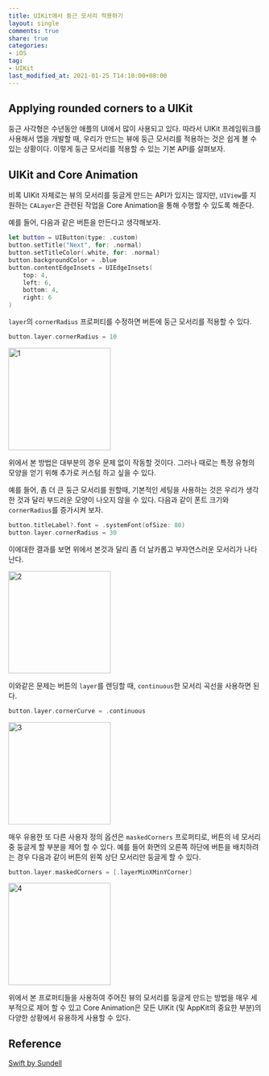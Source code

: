 ```yaml
---
title: UIKit에서 둥근 모서리 적용하기
layout: single
comments: true
share: true
categories: 
- iOS
tag:
- UIKit
last_modified_at: 2021-01-25 T14:10:00+08:00
---
```



## Applying rounded corners to a UIKit

둥근 사각형은 수년동안 애플의 UI에서 많이 사용되고 있다. 따라서 UIKit 프레임워크를 사용해서 앱을 개발할 때, 우리가 만드는 뷰에 둥근 모서리를 적용하는 것은 쉽게 볼 수 있는 상황이다. 이렇게 둥근 모서리를 적용할 수 있는 기본 API를 살펴보자.

## UIKit and Core Animation

비록 UIKit 자체로는 뷰의 모서리를 둥글게 만드는 API가 있지는 않지만, `UIView`를 지원하는 `CALayer`은 관련된 작업을 Core Animation을 통해 수행할 수 있도록 해준다. 

예를 들어, 다음과 같은 버튼을 만든다고 생각해보자.

```swift
let button = UIButton(type: .custom)
button.setTitle("Next", for: .normal)
button.setTitleColor(.white, for: .normal)
button.backgroundColor = .blue
button.contentEdgeInsets = UIEdgeInsets(
    top: 4,
    left: 6,
    bottom: 4,
    right: 6
) 
```

`layer`의 `cornerRadius` 프로퍼티를 수정하면 버튼에 둥근 모서리를 적용할 수 있다.

```swift
button.layer.cornerRadius = 10
```

<img width="203" alt="1" src="https://user-images.githubusercontent.com/48352065/105663878-a8bfe680-5f16-11eb-84b9-c7b47934a113.png">


위에서 본 방법은 대부분의 경우 문제 없이 작동할 것이다. 그러나 때로는 특정 유형의 모양을 얻기 위해 추가로 커스텀 하고 싶을 수 있다.

예를 들어, 좀 더 큰 둥근 모서리를 원할때, 기본적인 세팅을 사용하는 것은 우리가 생각한 것과 달리 부드러운 모양이 나오지 않을 수 있다. 다음과 같이 폰트 크기와 `cornerRadius`를 증가시켜 보자.

```swift
button.titleLabel?.font = .systemFont(ofSize: 80)
button.layer.cornerRadius = 30
```

이에대한 결과를 보면 위에서 본것과 달리 좀 더 날카롭고 부자연스러운 모서리가 나타난다.

<img width="203" alt="2" src="https://user-images.githubusercontent.com/48352065/105663882-a9f11380-5f16-11eb-929c-6556bc7cdee4.png">


이와같은 문제는 버튼의 `layer`를 렌딩할 때, `continuous`한 모서리 곡선을 사용하면 된다. 

```swift
button.layer.cornerCurve = .continuous
```

<img width="203" alt="3" src="https://user-images.githubusercontent.com/48352065/105663880-a9587d00-5f16-11eb-910b-552ce69a7de0.png">

매우 유용한 또 다른 사용자 정의 옵션은 `maskedCorners` 프로퍼티로, 버튼의 네 모서리 중 둥글게 할 부분을 제어 할 수 있다. 예를 들어 화면의 오른쪽 하단에 버튼을 배치하려는 경우 다음과 같이 버튼의 왼쪽 상단 모서리만 둥글게 할 수 있다.

```swift
button.layer.maskedCorners = [.layerMinXMinYCorner]
```

<img width="203" alt="4" src="https://user-images.githubusercontent.com/48352065/105663874-a78eb980-5f16-11eb-959c-59b1a616123a.png">

위에서 본 프로퍼티들을 사용하여 주어진 뷰의 모서리를 둥글게 만드는 방법을 매우 세부적으로 제어 할 수 있고 Core Animation은 모든 UIKit (및 AppKit의 중요한 부분)의 다양한 상황에서 유용하게 사용할 수 있다.

## Reference

[Swift by Sundell](https://www.swiftbysundell.com/articles/rounded-corners-uikit-swiftui/)
